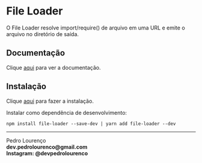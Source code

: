 # File Loader

O File Loader resolve import/require() de arquivo em uma URL e emite o arquivo no diretório de saída.

## Documentação

Clique [aqui](https://github.com/webpack-contrib/file-loader) para ver a documentação.

## Instalação

Clique [aqui](https://www.npmjs.com/package/file-loader) para fazer a instalação.

Instalar como dependência de desenvolvimento:

```
npm install file-loader --save-dev | yarn add file-loader --dev
```

<hr>
<stong>Pedro Lourenço</strong><br>
<Strong>dev.pedrolourenco@gmail.com</strong><br>
<Strong>Instagram: @devpedrolourenco</strong>